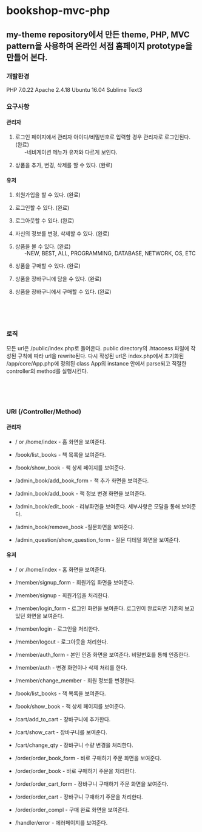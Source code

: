 # bookshop-mvc-php
## my-theme repository에서 만든 theme, PHP, MVC pattern을 사용하여 온라인 서점 홈페이지 prototype을 만들어 본다.

### 개발환경
PHP 7.0.22
Apache 2.4.18
Ubuntu 16.04
Sublime Text3

### 요구사항
#### 관리자
1. 로그인 페이지에서 관리자 아이디/비밀번호로 입력할 경우 관리자로 로그인된다. (완료) <br />
&nbsp;&nbsp;&nbsp;&nbsp;&nbsp;&nbsp;-네비게이션 메뉴가 유저와 다르게 보인다.

2. 상품을 추가, 변경, 삭제를 할 수 있다. (완료)

#### 유저
1. 회원가입을 할 수 있다. (완료)

2. 로그인할 수 있다. (완료)

3. 로그아웃할 수 있다. (완료)

4. 자신의 정보를 변경, 삭제할 수 있다. (완료)

5. 상품을 볼 수 있다. (완료)<br />
&nbsp;&nbsp;&nbsp;&nbsp;&nbsp;&nbsp;-NEW, BEST, ALL, PROGRAMMING, DATABASE, NETWORK, OS, ETC

6. 상품을 구매할 수 있다. (완료)

7. 상품을 장바구니에 담을 수 있다. (완료)

8. 상품을 장바구니에서 구매할 수 있다. (완료)


<br /><br /><br />
### 로직
모든 url은 /public/index.php로 들어온다. public directory의 .htaccess 파일에 작성된 규칙에 따라 url을 rewrite된다. 다시 작성된 url은 index.php에서 초기화된 /app/core/App.php에 정의된 class App의 instance 안에서 parse되고 적절한 controller의 method를 실행시킨다.


<br /><br /><br />
### URI (/Controller/Method)
#### 관리자
* / or /home/index - 홈 화면을 보여준다.

* /book/list_books - 책 목록을 보여준다.

* /book/show_book - 책 상세 페이지를 보여준다.

* /admin_book/add_book_form - 책 추가 화면을 보여준다.

* /admin_book/add_book - 책 정보 변경 화면을 보여준다. 

* /admin_book/edit_book - 리뷰화면을 보여준다. 세부사항은 모달을 통해 보여준다.

* /admin_book/remove_book -질문화면을 보여준다.

* /admin_question/show_question_form - 질문 디테일 화면을 보여준다.

#### 유저
* / or /home/index - 홈 화면을 보여준다.

* /member/signup_form - 회원가입 화면을 보여준다.

* /member/signup - 회원가입을 처리한다.

* /member/login_form - 로그인 화면을 보여준다. 로그인이 완료되면 기존의 보고 있던 화면을 보여준다.

* /member/login - 로그인을 처리한다.

* /member/logout - 로그아웃을 처리한다.

* /member/auth_form - 본인 인증 화면을 보여준다. 비밀번호를 통해 인증한다.

* /member/auth - 변경 화면이나 삭제 처리를 한다.

* /member/change_member - 회원 정보를 변경한다.

* /book/list_books - 책 목록을 보여준다.

* /book/show_book - 책 상세 페이지를 보여준다.

* /cart/add_to_cart - 장바구니에 추가한다.

* /cart/show_cart - 장바구니를 보여준다.

* /cart/change_qty - 장바구니 수량 변경을 처리한다.

* /order/order_book_form - 바로 구매하기 주문 화면을 보여준다.

* /order/order_book - 바로 구매하기 주문을 처리한다.

* /order/order_cart_form - 장바구니 구매하기 주문 화면을 보여준다.

* /order/order_cart - 장바구니 구매하기 주문을 처리한다.

* /order/order_compl - 구매 완료 화면을 보여준다.

* /handler/error - 에러페이지를 보여준다.
